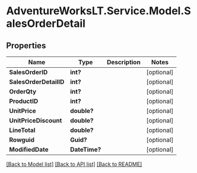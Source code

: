 # AdventureWorksLT.Service.Model.SalesOrderDetail
## Properties

Name | Type | Description | Notes
------------ | ------------- | ------------- | -------------
**SalesOrderID** | **int?** |  | [optional] 
**SalesOrderDetailID** | **int?** |  | [optional] 
**OrderQty** | **int?** |  | [optional] 
**ProductID** | **int?** |  | [optional] 
**UnitPrice** | **double?** |  | [optional] 
**UnitPriceDiscount** | **double?** |  | [optional] 
**LineTotal** | **double?** |  | [optional] 
**Rowguid** | **Guid?** |  | [optional] 
**ModifiedDate** | **DateTime?** |  | [optional] 

[[Back to Model list]](../README.md#documentation-for-models) [[Back to API list]](../README.md#documentation-for-api-endpoints) [[Back to README]](../README.md)

